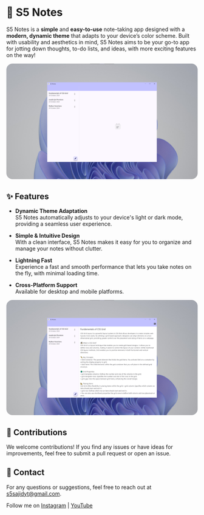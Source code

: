# 📒 S5 Notes

S5 Notes is a **simple** and **easy-to-use** note-taking app designed with a **modern, dynamic theme** that adapts to your device’s color scheme. Built with usability and aesthetics in mind, S5 Notes aims to be your go-to app for jotting down thoughts, to-do lists, and ideas, with more exciting features on the way!


<img src="./assets/preview/preview-1.png" alt="S5 Notes Preview" style="border-radius: 16px;">


## ✨ Features

- **Dynamic Theme Adaptation**  
  S5 Notes automatically adjusts to your device's light or dark mode, providing a seamless user experience.

- **Simple & Intuitive Design**  
  With a clean interface, S5 Notes makes it easy for you to organize and manage your notes without clutter.

- **Lightning Fast**  
  Experience a fast and smooth performance that lets you take notes on the fly, with minimal loading time.

- **Cross-Platform Support**  
  Available for desktop and mobile platforms.


<img src="./assets/preview/preview-2.png" alt="S5 Notes Preview 2" style="border-radius: 16px;">


## 🤝 Contributions

We welcome contributions! If you find any issues or have ideas for improvements, feel free to submit a pull request or open an issue.


## 📧 Contact

For any questions or suggestions, feel free to reach out at s5sajidyt@gmail.com.

Follow me on [Instagram](https://instagram.com/s5sajid) | [YouTube](https://youtube.com/@s5sajid)